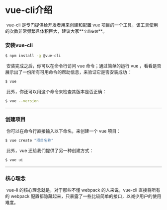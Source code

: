 # vue-cli介绍

​		vue-cli 是专门提供给开发者用来创建和配置 vue 项目的一个工具，该工具使用的次数非常频繁且体积巨大，建议大家**`全局安装`**。

### 安装vue-cli

```bash
$ npm install -g @vue-cli
```
​		安装完成之后，你可以在命令行访问 vue 命令；通过简单的运行 vue ，看看是否展示出了一份所有可用命令的帮助信息，来验证它是否安装成功：

```bash
$ vue
```
​		此外，你还可以用这个命令来检查其版本是否正确：
```bash
$ vue --version
```

---

### 创建项目

​		你可以在命令行直接输入以下命名，来创建一个 vue 项目：

```bash
$ vue create "项目名称"
```

​		此外，vue 还给我们提供了另一种创建方式：

```bash
$ vue ui
```

---

### 核心理念

​		vue-li 的核心理念就是，对于那些不懂 webpack 的人来说，vue-cli 直接将所有的 webpack 配置都隐藏起来，只暴露了一些比较简单的接口，以减少用户的使用难度。